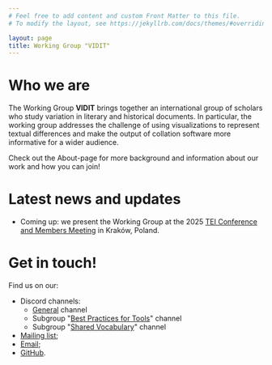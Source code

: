 ```yaml
---
# Feel free to add content and custom Front Matter to this file.
# To modify the layout, see https://jekyllrb.com/docs/themes/#overriding-theme-defaults

layout: page
title: Working Group "VIDIT"
---
```


# Who we are
The Working Group **VIDIT** brings together an international group of scholars who study variation in literary and historical documents. In particular, the working group addresses the challenge of using visualizations to represent textual differences and make the output of collation software more informative for a wider audience.

Check out the About-page for more background and information about our work and how you can join! 

# Latest news and updates

- Coming up: we present the Working Group at the 2025 [TEI Conference and Members Meeting](https://tei2025.confer.uj.edu.pl/en_GB/programme) in Kraków, Poland.


# Get in touch!
Find us on our: 

- Discord channels:
	- [General](https://discord.gg/7mdVm6MW) channel
	- Subgroup "[Best Practices for Tools](https://discord.gg/gXYjkCSe)" channel
	- Subgroup "[Shared Vocabulary](https://discord.gg/nUPSD3tB)" channel
- [Mailing list](https://framagroupes.org/sympa/info/vidit);
- [Email](wg-vidit@pm.me);
- [GitHub](https://github.com/orgs/wg-vidit).
